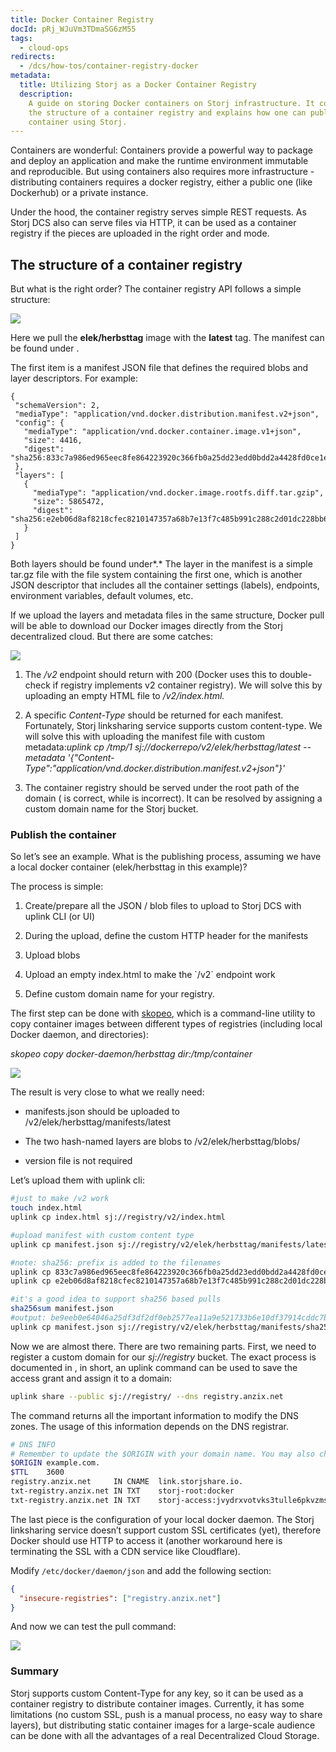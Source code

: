 ```yaml
---
title: Docker Container Registry
docId: pRj_WJuVm3TDmaSG6zM55
tags:
  - cloud-ops
redirects:
  - /dcs/how-tos/container-registry-docker
metadata:
  title: Utilizing Storj as a Docker Container Registry
  description:
    A guide on storing Docker containers on Storj infrastructure. It covers
    the structure of a container registry and explains how one can publish a Docker
    container using Storj.
---
```


Containers are wonderful: Containers provide a powerful way to package and deploy an application and make the runtime environment immutable and reproducible. But using containers also requires more infrastructure - distributing containers requires a docker registry, either a public one (like Dockerhub) or a private instance.

Under the hood, the container registry serves simple REST requests. As Storj DCS also can serve files via HTTP, it can be used as a container registry if the pieces are uploaded in the right order and mode.

## The structure of a container registry

But what is the right order? The container registry API follows a simple structure:

![](https://link.storjshare.io/raw/jua7rls6hkx5556qfcmhrqed2tfa/docs/images/U8gz4cywJwlI-BhRAr61d_0-fix.png)

Here we pull the **elek/herbsttag** image with the **latest** tag. The manifest can be found under .

The first item is a manifest JSON file that defines the required blobs and layer descriptors. For example:

```docker
{
 "schemaVersion": 2,
 "mediaType": "application/vnd.docker.distribution.manifest.v2+json",
 "config": {
   "mediaType": "application/vnd.docker.container.image.v1+json",
   "size": 4416,
   "digest": "sha256:833c7a986ed965eec8fe864223920c366fb0a25dd23edd0bdd2a4428fd0ce1e2"
 },
 "layers": [
   {
     "mediaType": "application/vnd.docker.image.rootfs.diff.tar.gzip",
     "size": 5865472,
     "digest": "sha256:e2eb06d8af8218cfec8210147357a68b7e13f7c485b991c288c2d01dc228bb68"
   }
 ]
}

```

Both layers should be found under*.* The layer in the manifest is a simple tar.gz file with the file system containing the first one, which is another JSON descriptor that includes all the container settings (labels), endpoints, environment variables, default volumes, etc.

If we upload the layers and metadata files in the same structure, Docker pull will be able to download our Docker images directly from the Storj decentralized cloud. But there are some catches:

![](https://link.storjshare.io/raw/jua7rls6hkx5556qfcmhrqed2tfa/docs/images/uBZ-3tmXTVgvuSBCFTnpd_1-fix.png)

1.  The _/v2_ endpoint should return with 200 (Docker uses this to double-check if registry implements v2 container registry). We will solve this by uploading an empty HTML file to _/v2/index.html._

2.  A specific _Content-Type_ should be returned for each manifest. Fortunately, Storj linksharing service supports custom content-type. We will solve this with uploading the manifest file with custom metadata:_uplink cp /tmp/1 sj://dockerrepo/v2/elek/herbsttag/latest --metadata '{"Content-Type":"application/vnd.docker.distribution.manifest.v2+json"}'_

3.  The container registry should be served under the root path of the domain ( is correct, while is incorrect). It can be resolved by assigning a custom domain name for the Storj bucket.

### Publish the container

So let’s see an example. What is the publishing process, assuming we have a local docker container (elek/herbsttag in this example)?

The process is simple:

1.  Create/prepare all the JSON / blob files to upload to Storj DCS with uplink CLI (or UI)

2.  During the upload, define the custom HTTP header for the manifests

3.  Upload blobs

4.  Upload an empty index.html to make the \`/v2\` endpoint work

5.  Define custom domain name for your registry.

The first step can be done with [skopeo](https://github.com/containers/skopeo), which is a command-line utility to copy container images between different types of registries (including local Docker daemon, and directories):

_skopeo copy docker-daemon/herbsttag dir:/tmp/container_

![](https://link.storjshare.io/raw/jua7rls6hkx5556qfcmhrqed2tfa/docs/images/uVyodpXYaEhsJxQ6tTuXJ_2-fix.png)

The result is very close to what we really need:

- manifests.json should be uploaded to /v2/elek/herbsttag/manifests/latest

- The two hash-named layers are blobs to /v2/elek/herbsttag/blobs/

- version file is not required

Let’s upload them with uplink cli:

```bash
#just to make /v2 work
touch index.html
uplink cp index.html sj://registry/v2/index.html

#upload manifest with custom content type
uplink cp manifest.json sj://registry/v2/elek/herbsttag/manifests/latest --metadata '{"Content-Type":"application/vnd.docker.distribution.manifest.v2+json"}'

#note: sha256: prefix is added to the filenames
uplink cp 833c7a986ed965eec8fe864223920c366fb0a25dd23edd0bdd2a4428fd0ce1e2 sj://registry/v2/elek/herbsttag/blobs/sha256:833c7a986ed965eec8fe864223920c366fb0a25dd23edd0bdd2a4428fd0ce1e2
uplink cp e2eb06d8af8218cfec8210147357a68b7e13f7c485b991c288c2d01dc228bb68 sj://registry/v2/elek/herbsttag/blobs/sha256:e2eb06d8af8218cfec8210147357a68b7e13f7c485b991c288c2d01dc228bb68

#it's a good idea to support sha256 based pulls
sha256sum manifest.json
#output: be9eeb0e64046a25df3df2df0eb2577ea11a9e521733b6e10df37914cddc7bcb  manifest.json
uplink cp manifest.json sj://registry/v2/elek/herbsttag/manifests/sha256:be9eeb0e64046a25df3df2df0eb2577ea11a9e521733b6e10df37914cddc7bcb --metadata '{"Content-Type":"application/vnd.docker.distribution.manifest.v2+json"}
```

Now we are almost there. There are two remaining parts. First, we need to register a custom domain for our _sj://registry_ bucket. The exact process is documented in [](docId:GkgE6Egi02wRZtyryFyPz), in short, an uplink command can be used to save the access grant and assign it to a domain:

```bash
uplink share --public sj://registry/ --dns registry.anzix.net
```

The command returns all the important information to modify the DNS zones. The usage of this information depends on the DNS registrar.

```bash
# DNS INFO
# Remember to update the $ORIGIN with your domain name. You may also change the $TTL.
$ORIGIN example.com.
$TTL    3600
registry.anzix.net     IN CNAME  link.storjshare.io.
txt-registry.anzix.net IN TXT    storj-root:docker
txt-registry.anzix.net IN TXT    storj-access:jvydrxvotvks3tulle6pkvzmsgza
```

The last piece is the configuration of your local docker daemon. The Storj linksharing service doesn’t support custom SSL certificates (yet), therefore Docker should use HTTP to access it (another workaround here is terminating the SSL with a CDN service like Cloudflare).

Modify `/etc/docker/daemon/json` and add the following section:

```json
{
  "insecure-registries": ["registry.anzix.net"]
}
```

And now we can test the pull command:

![](https://link.storjshare.io/raw/jua7rls6hkx5556qfcmhrqed2tfa/docs/images/lKLwfi3Eg3yQue73SIWqF_3-fix.png)

### Summary

Storj supports custom Content-Type for any key, so it can be used as a container registry to distribute container images. Currently, it has some limitations (no custom SSL, push is a manual process, no easy way to share layers), but distributing static container images for a large-scale audience can be done with all the advantages of a real Decentralized Cloud Storage.
